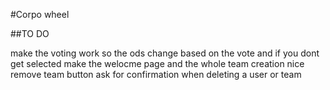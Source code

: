 #Corpo wheel


##TO DO

make the voting work so the ods change based on the vote and if you dont get selected
make the welocme page and the whole team creation nice 
remove team button
ask for confirmation when deleting a user or team
